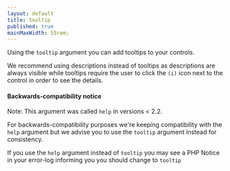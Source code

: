 ```yaml
---
layout: default
title: tooltip
published: true
mainMaxWidth: 55rem;
---
```


Using the `tooltip` argument you can add tooltips to your controls.

We recommend using descriptions instead of tooltips as descriptions are always visible while tooltips require the user to click the `(i)` icon next to the control in order to see the details.

<div class="callout warning">
	<h4>Backwards-compatibility notice</h4>
	<p>Note: This argument was called <code>help</code> in versions < 2.2.</p>
	<p>For backwards-compatibility purposes we're keeping compatibility with the <code>help</code> argument but we advise you to use the <code>tooltip</code> argument instead for consistency.</p>
	<p>If you use the <code>help</code> argument instead of <code>tooltip</code> you may see a PHP Notice in your error-log informing you you should change to <code>tooltip</code></p>
</div>
